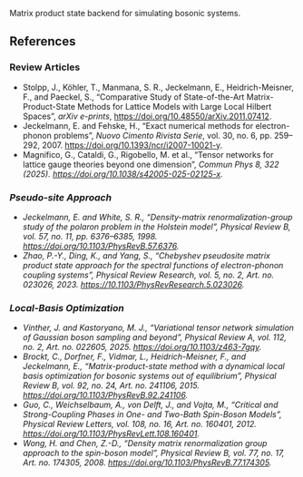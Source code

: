 Matrix product state backend for simulating bosonic systems.

## References

### Review Articles
- Stolpp, J., Köhler, T., Manmana, S. R., Jeckelmann, E., Heidrich-Meisner, F., and Paeckel, S., “Comparative Study of State-of-the-Art Matrix-Product-State Methods for Lattice Models with Large Local Hilbert Spaces”, <i>arXiv e-prints</i>, https://doi.org/10.48550/arXiv.2011.07412.
- Jeckelmann, E. and Fehske, H., “Exact numerical methods for electron-phonon problems”, <i>Nuovo Cimento Rivista Serie</i>, vol. 30, no. 6, pp. 259–292, 2007. https://doi.org/10.1393/ncr/i2007-10021-y.
- Magnifico, G., Cataldi, G., Rigobello, M. et al., “Tensor networks for lattice gauge theories beyond one dimension”, <i>Commun Phys 8, 322 (2025). https://doi.org/10.1038/s42005-025-02125-x.

### Pseudo-site Approach
- Jeckelmann, E. and White, S. R., “Density-matrix renormalization-group study of the polaron problem in the Holstein model”, <i>Physical Review B</i>, vol. 57, no. 11, pp. 6376–6385, 1998. https://doi.org/10.1103/PhysRevB.57.6376.
- Zhao, P.-Y., Ding, K., and Yang, S., “Chebyshev pseudosite matrix product state approach for the spectral functions of electron-phonon coupling systems”, <i>Physical Review Research</i>, vol. 5, no. 2, Art. no. 023026, 2023. https://10.1103/PhysRevResearch.5.023026.

### Local-Basis Optimization
- Vinther, J. and Kastoryano, M. J., “Variational tensor network simulation of Gaussian boson sampling and beyond”, <i>Physical Review A</i>, vol. 112, no. 2, Art. no. 022605, 2025. https://doi.org/10.1103/z463-7gqy.
- Brockt, C., Dorfner, F., Vidmar, L., Heidrich-Meisner, F., and Jeckelmann, E., “Matrix-product-state method with a dynamical local basis optimization for bosonic systems out of equilibrium”, <i>Physical Review B</i>, vol. 92, no. 24, Art. no. 241106, 2015. https://doi.org/10.1103/PhysRevB.92.241106.
- Guo, C., Weichselbaum, A., von Delft, J., and Vojta, M., “Critical and Strong-Coupling Phases in One- and Two-Bath Spin-Boson Models”, <i>Physical Review Letters</i>, vol. 108, no. 16, Art. no. 160401, 2012. https://doi.org/10.1103/PhysRevLett.108.160401.
- Wong, H. and Chen, Z.-D., “Density matrix renormalization group approach to the spin-boson model”, <i>Physical Review B</i>, vol. 77, no. 17, Art. no. 174305, 2008. https://doi.org/10.1103/PhysRevB.77.174305.



